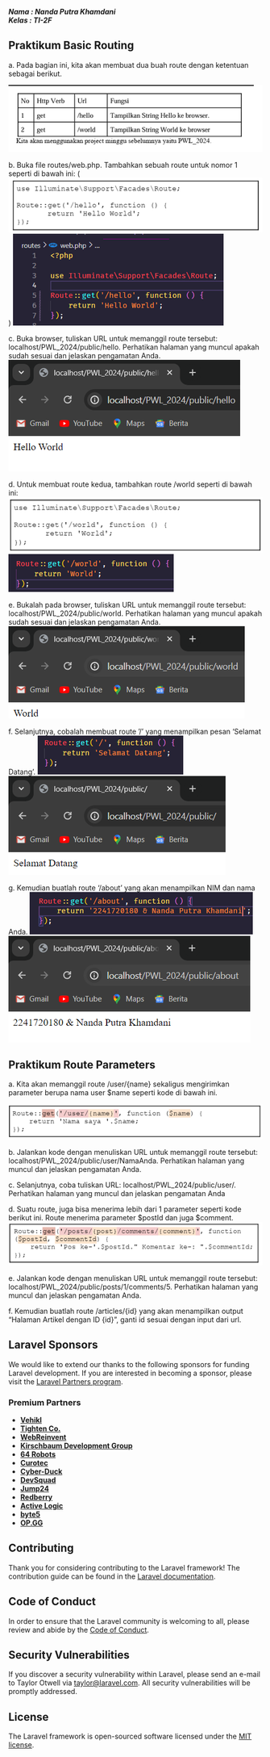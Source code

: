 ***Nama : Nanda Putra Khamdani*** <br>
***Kelas : TI-2F***


## Praktikum Basic Routing

a. Pada bagian ini, kita akan membuat dua buah route dengan ketentuan sebagai berikut.

![alt text](<resources/img/Screenshot 2024-02-25 114631.png>)

b. Buka file routes/web.php. Tambahkan sebuah route untuk nomor 1 seperti di bawah ini:
(![alt text](<resources/img/Screenshot 2024-02-25 114959.png>))
![alt text](<resources/img/Screenshot 2024-02-25 115028.png>)

c. Buka browser, tuliskan URL untuk memanggil route tersebut: 
localhost/PWL_2024/public/hello. Perhatikan halaman yang muncul apakah sudah sesuai dan jelaskan pengamatan Anda.
![alt text](<resources/img/Screenshot 2024-02-25 121712.png>)

d. Untuk membuat route kedua, tambahkan route /world seperti di bawah ini:
![alt text](<resources/img/Screenshot 2024-02-25 122352.png>)
![alt text](<resources/img/Screenshot 2024-02-25 122458.png>)

e. Bukalah pada browser, tuliskan URL untuk memanggil route tersebut: 
localhost/PWL_2024/public/world. Perhatikan halaman yang muncul apakah sudah 
sesuai dan jelaskan pengamatan Anda. 
![alt text](<resources/img/Screenshot 2024-02-25 122511.png>)

f. 
Selanjutnya, cobalah membuat route ’/’ yang menampilkan pesan ‘Selamat Datang’. 
![alt text](<resources/img/Screenshot 2024-02-25 122831.png>)
![alt text](<resources/img/Screenshot 2024-02-25 122843.png>)

g. Kemudian buatlah route ‘/about’ yang akan menampilkan NIM dan nama Anda.
![alt text](<resources/img/Screenshot 2024-02-25 122848.png>)
![alt text](<resources/img/Screenshot 2024-02-25 122900.png>)



## Praktikum Route Parameters 

a. Kita akan memanggil route /user/{name} sekaligus mengirimkan parameter berupa nama user $name seperti kode di bawah ini. 

![alt text](<resources/img/Screenshot 2024-02-25 123855.png>)

b. Jalankan kode dengan menuliskan URL untuk memanggil route tersebut: 
localhost/PWL_2024/public/user/NamaAnda. Perhatikan halaman yang muncul dan 
jelaskan pengamatan Anda. 

c. Selanjutnya, coba tuliskan URL: localhost/PWL_2024/public/user/. Perhatikan 
halaman yang muncul dan jelaskan pengamatan Anda

d. Suatu route, juga bisa menerima lebih dari 1 parameter seperti kode berikut ini. Route 
menerima parameter $postId dan juga $comment. 
![alt text](<resources/img/Screenshot 2024-02-25 123904.png>)

e. Jalankan kode dengan menuliskan URL untuk memanggil route tersebut: 
localhost/PWL_2024/public/posts/1/comments/5. Perhatikan halaman yang muncul 
dan jelaskan pengamatan Anda.

f. Kemudian buatlah route /articles/{id} yang akan menampilkan output “Halaman Artikel 
dengan ID {id}”, ganti id sesuai dengan input dari url. 
## Laravel Sponsors

We would like to extend our thanks to the following sponsors for funding Laravel development. If you are interested in becoming a sponsor, please visit the [Laravel Partners program](https://partners.laravel.com).

### Premium Partners

- **[Vehikl](https://vehikl.com/)**
- **[Tighten Co.](https://tighten.co)**
- **[WebReinvent](https://webreinvent.com/)**
- **[Kirschbaum Development Group](https://kirschbaumdevelopment.com)**
- **[64 Robots](https://64robots.com)**
- **[Curotec](https://www.curotec.com/services/technologies/laravel/)**
- **[Cyber-Duck](https://cyber-duck.co.uk)**
- **[DevSquad](https://devsquad.com/hire-laravel-developers)**
- **[Jump24](https://jump24.co.uk)**
- **[Redberry](https://redberry.international/laravel/)**
- **[Active Logic](https://activelogic.com)**
- **[byte5](https://byte5.de)**
- **[OP.GG](https://op.gg)**

## Contributing

Thank you for considering contributing to the Laravel framework! The contribution guide can be found in the [Laravel documentation](https://laravel.com/docs/contributions).

## Code of Conduct

In order to ensure that the Laravel community is welcoming to all, please review and abide by the [Code of Conduct](https://laravel.com/docs/contributions#code-of-conduct).

## Security Vulnerabilities

If you discover a security vulnerability within Laravel, please send an e-mail to Taylor Otwell via [taylor@laravel.com](mailto:taylor@laravel.com). All security vulnerabilities will be promptly addressed.

## License

The Laravel framework is open-sourced software licensed under the [MIT license](https://opensource.org/licenses/MIT).
